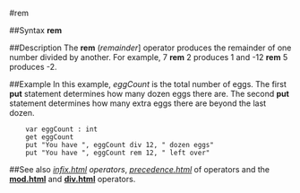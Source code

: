 
#rem

##Syntax
**rem**



##Description
The **rem** (_remainder_] operator produces the remainder of one number divided by  another. For example, 7 **rem** 2 produces 1 and -12 **rem** 5 produces -2.



##Example
In this example, _eggCount_ is the total number of eggs. The first **put** statement determines how many dozen eggs there are. The second **put** statement determines how many extra eggs there are beyond the last dozen.


        var eggCount : int
        get eggCount
        put "You have ", eggCount div 12, " dozen eggs"
        put "You have ", eggCount rem 12, " left over"
##See also
_[infix.html](infix) operators_, _[precedence.html](precedence)_ of operators and the **[mod.html](mod)** and **[div.html](div)** operators.


